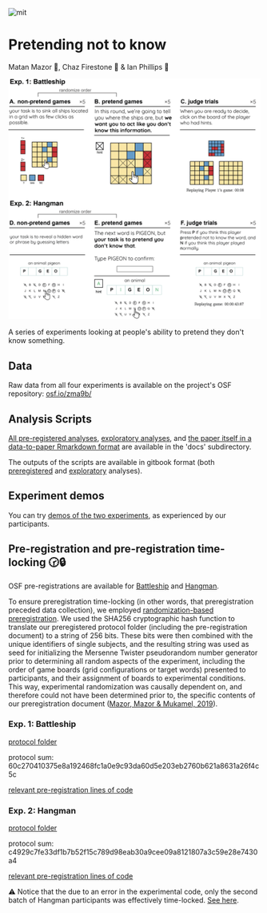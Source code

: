 ![mit](https://img.shields.io/badge/License-MIT-blue.svg)

# Pretending not to know

Matan Mazor 🙈, Chaz Firestone 🙉 & Ian Phillips 🙊

<img src="docs/figures/methods2.png" alt="Experimental Design in Exp. 1 (upper panel) and 2 (lower panel). In non-pretend games, players revealed ships by guessing cells in a grid (A) or revealed a word by guessing letters (D). In pretend games, we marked ship locations with a cross (B) and revealed the target word from the start (E), but asked players to play as if they didn’t have this information. Lastly, players watched replays of the games of previous players and guessed which were pretend games (C and F)." width="700"/>

A series of experiments looking at people's ability to pretend they don't know something.

## Data

Raw data from all four experiments is available on the project's OSF repository: [osf.io/zma9b/](https://osf.io/zma9b/files/osfstorage/)

## Analysis Scripts

[All pre-registered analyses](https://github.com/matanmazor/ignorance/blob/main/docs/preregisteredMethodsAndResults.Rmd), [exploratory analyses](https://github.com/matanmazor/ignorance/blob/main/docs/ExploratoryResults.Rmd), and [the paper itself in a data-to-paper Rmarkdown format](https://github.com/matanmazor/ignorance/blob/main/docs/paper.Rmd) are available in the 'docs' subdirectory.

The outputs of the scripts are available in gitbook format (both [preregistered](https://matanmazor.github.io/ignorance/docs/exp.-1-battleship.html) and [exploratory](https://matanmazor.github.io/ignorance/docs/exp.-1-battleship-exploratory-results.html) analyses).

## Experiment demos

You can try [demos of the two experiments](https://matanmazor.github.io/ignorance/experiments/demos/pretend), as experienced by our participants.

## Pre-registration and pre-registration time-locking 🕝🔒

OSF pre-registrations are available for [Battleship](https://osf.io/v9zsb) and [Hangman](https://osf.io/3thry).

To ensure preregistration time-locking (in other words, that preregistration preceded data collection), we employed [randomization-based preregistration](https://medium.com/@mazormatan/cryptographic-preregistration-from-newton-to-fmri-df0968377bb2). We used the SHA256 cryptographic hash function to translate our preregistered protocol folder (including the pre-registration document) to a string of 256 bits. These bits were then combined with the unique identifiers of single subjects, and the resulting string was used as seed for initializing the Mersenne Twister pseudorandom number generator prior to determining all random aspects of the experiment, including the order of game boards (grid configurations or target words) presented to participants, and their assignment of boards to experimental conditions. This way, experimental randomization was causally dependent on, and therefore could not have been determined prior to, the specific contents of our preregistration document ([Mazor, Mazor & Mukamel, 2019](https://doi.org/10.1111/ejn.14278)).

### Exp. 1: Battleship
[protocol folder](https://github.com/matanmazor/ignorance/blob/main/experiments/Battleships2/protocolFolder.zip)

protocol sum: 60c270410375e8a192468fc1a0e9c93da60d5e203eb2760b621a8631a26f4c5c

[relevant pre-registration lines of code](https://github.com/matanmazor/ignorance/blob/0015bfeb46b9b85e3e25304671d943335cca4a53/experiments/Battleships2/code/index.html#L864-L876)

### Exp. 2: Hangman
[protocol folder](https://github.com/matanmazor/ignorance/blob/0015bfeb46b9b85e3e25304671d943335cca4a53/experiments/Hangman2/protocolFolder2.zip)

protocol sum: c4929c7fe33df1b7b52f15c789d98eab30a9cee09a8121807a3c59e28e7430a4

[relevant pre-registration lines of code](https://github.com/matanmazor/ignorance/blob/0015bfeb46b9b85e3e25304671d943335cca4a53/experiments/Hangman2/code/index.html#L772-L783)

⚠️ Notice that the due to an error in the experimental code, only the second batch of Hangman participants was effectively time-locked. [See here](https://github.com/matanmazor/ignorance/blob/0015bfeb46b9b85e3e25304671d943335cca4a53/experiments/Hangman2/whyIsThereTwoOfEverything.txt).
